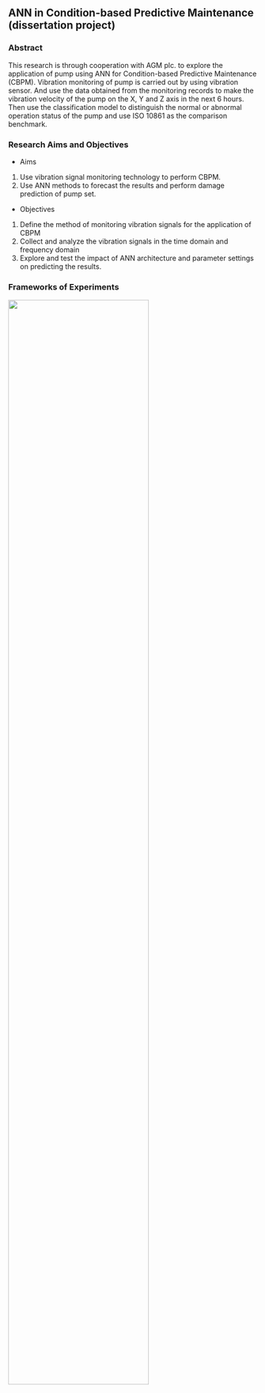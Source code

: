 ## ANN in Condition-based Predictive Maintenance (dissertation project)

### Abstract
  This research is through cooperation with AGM plc. to explore the application of pump using ANN for Condition-based Predictive Maintenance (CBPM). Vibration monitoring of pump is carried out by using vibration sensor. And use the data obtained from the monitoring records to make the vibration velocity of the pump on the X, Y and Z axis in the next 6 hours. Then use the classification model to distinguish the normal or abnormal operation status of the pump and use ISO 10861 as the comparison benchmark.

### Research Aims and Objectives
* Aims
 1. Use vibration signal monitoring technology to perform CBPM.
 2. Use ANN methods to forecast the results and perform damage prediction of pump set.
* Objectives
 1. Define the method of monitoring vibration signals for the application of CBPM
 2. Collect and analyze the vibration signals in the time domain and frequency domain
 3. Explore and test the impact of ANN architecture and parameter settings on predicting the results.
 
### Frameworks of Experiments
<img width="75%" height="75%" src="https://github.com/hsuemily/ANN-in-Condition-based-Predictive-Maintenance/blob/master/Dataset/Frameworks%20of%20Experiments.png"/>
